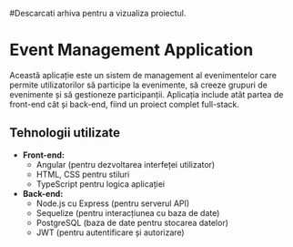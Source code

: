 #Descarcati arhiva pentru a vizualiza proiectul.



# Event Management Application

Această aplicație este un sistem de management al evenimentelor care permite utilizatorilor să participe la evenimente, să creeze grupuri de evenimente și să gestioneze participanții. Aplicația include atât partea de front-end cât și back-end, fiind un proiect complet full-stack.

## Tehnologii utilizate

- **Front-end:**
  - Angular (pentru dezvoltarea interfeței utilizator)
  - HTML, CSS pentru stiluri
  - TypeScript pentru logica aplicației
- **Back-end:**
  - Node.js cu Express (pentru serverul API)
  - Sequelize (pentru interacțiunea cu baza de date)
  - PostgreSQL (baza de date pentru stocarea datelor)
  - JWT (pentru autentificare și autorizare)
